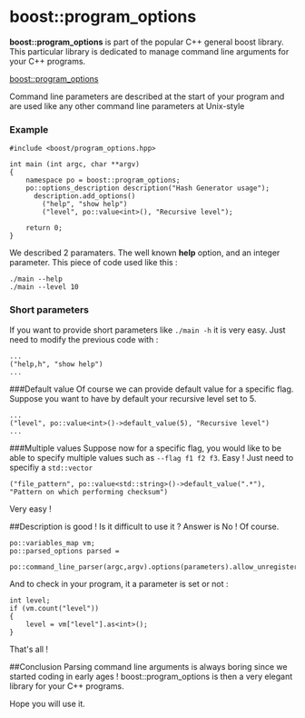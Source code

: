 <!-- 
.. title: boost::program_options
.. slug: boostprogram-options
.. date: 2014-10-13 04:05:32 UTC
.. tags: C++, boost, tutorial, programming, cli
.. link: 
.. description: How boost&#58;&#58;program_options library helps developper writing CLI programs 
.. type: text
-->

boost::program_options
===

**boost::program_options** is part of the popular C++ general boost library. This particular library is dedicated to manage command line arguments for your C++ programs.

[boost::program_options](http://www.boost.org/doc/libs/1_56_0/doc/html/program_options.html)

Command line parameters are described at the start of your program and are used like any other command line parameters at Unix-style

<!-- TEASER_END -->
### Example
```
#include <boost/program_options.hpp>

int main (int argc, char **argv)
{
	namespace po = boost::program_options;
	po::options_description description("Hash Generator usage");
	  description.add_options()
	    ("help", "show help")
	    ("level", po::value<int>(), "Recursive level");
	    
	return 0;
}
```

We described 2 paramaters. The well known **help** option, and an integer parameter.
This piece of code used like this :

    ./main --help
    ./main --level 10
    
### Short parameters
If you want to provide short parameters like `./main -h` it is very easy. Just need to modify the previous code with :

```
...
("help,h", "show help")
...
```

###Default value
Of course we can provide default value for a specific flag. Suppose you want to have by default your recursive level set to 5.

```
...
("level", po::value<int>()->default_value(5), "Recursive level")
...
```

###Multiple values
Suppose now for a specific flag, you would like to be able to specify multiple values such as `--flag f1 f2 f3`. Easy ! Just need to specifiy a `std::vector`

```
("file_pattern", po::value<std::string>()->default_value(".*"), "Pattern on which performing checksum")
```
Very easy !

##Description is good ! Is it difficult to use it ?
Answer is No ! Of course.
```
po::variables_map vm;
po::parsed_options parsed =
      po::command_line_parser(argc,argv).options(parameters).allow_unregistered().run();
```

And to check in your program, it a parameter is set or not :

```
int level;
if (vm.count("level"))
{
    level = vm["level"].as<int>();
}
```

That's all !

##Conclusion
Parsing command line arguments is always boring since we started coding in early ages ! 
boost::program_options is then a very elegant library for your C++ programs.

Hope you will use it.
